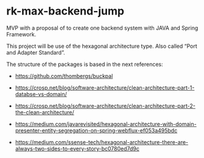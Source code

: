 # rk-max-backend-jump
MVP with a proposal of to create one backend system with JAVA and Spring Framework.

This project will be use of the hexagonal architecture type. Also called “Port and Adapter Standard”.

The structure of the packages is based in the next references:

* https://github.com/thombergs/buckpal

* https://crosp.net/blog/software-architecture/clean-architecture-part-1-databse-vs-domain/

* https://crosp.net/blog/software-architecture/clean-architecture-part-2-the-clean-architecture/

* https://medium.com/javarevisited/hexagonal-architecture-with-domain-presenter-entity-segregation-on-spring-webflux-ef053a495bdc

* https://medium.com/ssense-tech/hexagonal-architecture-there-are-always-two-sides-to-every-story-bc0780ed7d9c 


